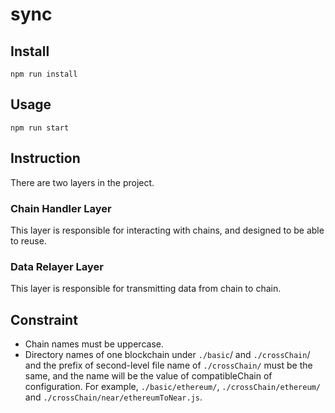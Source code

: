 # **sync**

## Install

`npm run install`

## Usage

`npm run start`

## Instruction

There are two layers in the project.

### Chain Handler Layer

This layer is responsible for interacting with chains, and designed to be able to reuse.

### Data Relayer Layer

This layer is responsible for transmitting data from chain to chain.

## Constraint

- Chain names must be uppercase.
- Directory names of one blockchain under `./basic`/ and `./crossChain`/ and the prefix of second-level file name of `./crossChain/` must be the same, and the name will be the value of compatibleChain of configuration. For example, `./basic/ethereum/`, `./crossChain/ethereum/` and `./crossChain/near/ethereumToNear.js`.